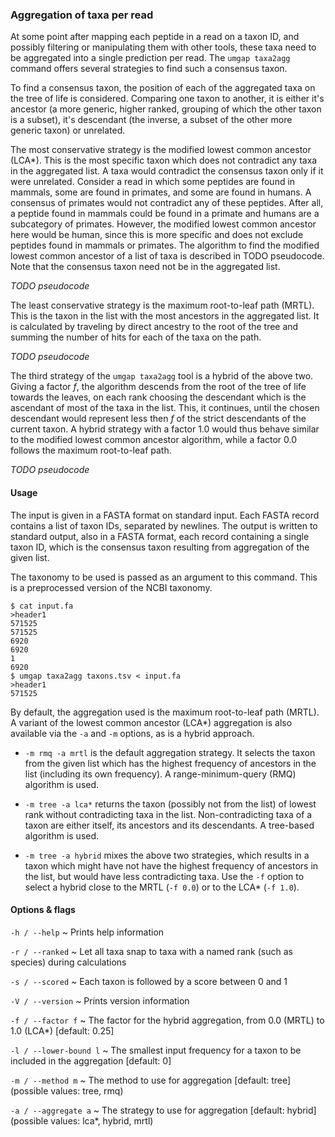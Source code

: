 ### Aggregation of taxa per read

At some point after mapping each peptide in a read on a taxon ID, and
possibly filtering or manipulating them with other tools, these taxa
need to be aggregated into a single prediction per read. The `umgap
taxa2agg` command offers several strategies to find such a consensus
taxon.

To find a consensus taxon, the position of each of the aggregated taxa
on the tree of life is considered. Comparing one taxon to another, it is
either it's ancestor (a more generic, higher ranked, grouping of which
the other taxon is a subset), it's descendant (the inverse, a subset of
the other more generic taxon) or unrelated.

The most conservative strategy is the modified lowest common ancestor
(LCA\*). This is the most specific taxon which does not contradict any
taxa in the aggregated list. A taxa would contradict the consensus
taxon only if it were unrelated. Consider a read in which some peptides
are found in mammals, some are found in primates, and some are found
in humans. A consensus of primates would not contradict any of these
peptides. After all, a peptide found in mammals could be found in
a primate and humans are a subcategory of primates. However, the
modified lowest common ancestor here would be human, since this is more
specific and does not exclude peptides found in mammals or primates. The
algorithm to find the modified lowest common ancestor of a list of taxa
is described in TODO pseudocode. Note that the consensus taxon need not
be in the aggregated list.

*TODO pseudocode*

The least conservative strategy is the maximum root-to-leaf path (MRTL).
This is the taxon in the list with the most ancestors in the aggregated
list. It is calculated by traveling by direct ancestry to the root of
the tree and summing the number of hits for each of the taxa on the
path.

*TODO pseudocode*

The third strategy of the `umgap taxa2agg` tool is a hybrid of the above
two. Giving a factor *f*, the algorithm descends from the root of the
tree of life towards the leaves, on each rank choosing the descendant
which is the ascendant of most of the taxa in the list. This, it
continues, until the chosen descendant would represent less then *f*
of the strict descendants of the current taxon. A hybrid strategy with
a factor 1.0 would thus behave similar to the modified lowest common
ancestor algorithm, while a factor 0.0 follows the maximum root-to-leaf
path.

*TODO pseudocode*

#### Usage

The input is given in a FASTA format on standard input. Each FASTA
record contains a list of taxon IDs, separated by newlines. The output
is written to standard output, also in a FASTA format, each record
containing a single taxon ID, which is the consensus taxon resulting
from aggregation of the given list.

The taxonomy to be used is passed as an argument to this command. This
is a preprocessed version of the NCBI taxonomy.

```shell
$ cat input.fa
>header1
571525
571525
6920
6920
1
6920
$ umgap taxa2agg taxons.tsv < input.fa
>header1
571525
```

By default, the aggregation used is the maximum root-to-leaf path
(MRTL). A variant of the lowest common ancestor (LCA\*) aggregation is
also available via the `-a` and `-m` options, as is a hybrid approach.

* `-m rmq -a mrtl` is the default aggregation strategy. It selects the
  taxon from the given list which has the highest frequency of ancestors
  in the list (including its own frequency). A range-minimum-query (RMQ)
  algorithm is used.

* `-m tree -a lca*` returns the taxon (possibly not from the list) of
  lowest rank without contradicting taxa in the list. Non-contradicting
  taxa of a taxon are either itself, its ancestors and its descendants.
  A tree-based algorithm is used.

* `-m tree -a hybrid` mixes the above two strategies, which results in a
  taxon which might have not have the highest frequency of ancestors in
  the list, but would have less contradicting taxa. Use the `-f` option
  to select a hybrid close to the MRTL (`-f 0.0`) or to the LCA\*
  (`-f 1.0`).

#### Options & flags

`-h / --help`
  ~ Prints help information

`-r / --ranked`
  ~ Let all taxa snap to taxa with a named rank (such as species) during
    calculations

`-s / --scored`
  ~ Each taxon is followed by a score between 0 and 1

`-V / --version`
  ~ Prints version information

`-f / --factor f`
  ~ The factor for the hybrid aggregation, from 0.0 (MRTL) to 1.0
    (LCA\*) [default: 0.25]

`-l / --lower-bound l`
  ~ The smallest input frequency for a taxon to be included in the
    aggregation [default: 0]

`-m / --method m`
  ~ The method to use for aggregation [default: tree] (possible values:
    tree, rmq)

`-a / --aggregate a`
  ~ The strategy to use for aggregation [default: hybrid] (possible
    values: lca\*, hybrid, mrtl)
